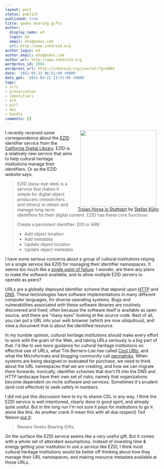 ```yaml
---
layout: post
status: publish
published: true
title: geeks bearing gifts
author:
  display_name: ed
  login: ed
  email: ehs@pobox.com
  url: http://www.inkdroid.org
author_login: ed
author_email: ehs@pobox.com
author_url: http://www.inkdroid.org
wordpress_id: 3084
wordpress_url: http://inkdroid.org/journal/?p=3084
date: '2011-03-22 06:51:09 +0000'
date_gmt: '2011-03-22 13:51:09 +0000'
tags:
- urls
- preservation
- identifiers
- ark
- purl
- doi
- handle
comments: []
---
```


<div style="float: right; margin-left: 15px; text-align: center;"><a href="http://commons.wikimedia.org/wiki/File:Trojan_Horse_in_Stuttgart_2001.jpg"><img src="http://inkdroid.org/images/trojan-horse-stuttgart.jpg" width="250" /></a><br /><a href="http://commons.wikimedia.org/wiki/File:Trojan_Horse_in_Stuttgart_2001.jpg">Trojan Horse in Stuttgart</a> by <a href="http://www.webkuehn.de/">Stefan Kühn</a></div>
<p>I recently received some correspondence about the <a href="http://n2t.net/ezid">EZID</a> identifier service from the <a href="http://www.cdlib.org/">California Digital Library</a>. EZID is a relatively new service that aims to help cultural heritage institutions manage their identifiers. Or as the EZID website says:</p>
<blockquote><p>
EZID (easy-eye-dee) is a service that makes it simple for digital object producers (researchers and others) to obtain and manage long-term identifiers for their digital content. EZID has these core functions:</p>
<p>Create a persistent identifier: DOI or ARK</p>
<ul>
<li>Add object location</li>
<li>Add metadata</li>
<li>Update object location</li>
<li>Update object metadata</li>
</ul>
</blockquote>
<p>I have some serious concerns about a group of cultural institutions relying on a single service like EZID for managing their identifier namespaces. It seems too much like a <a href="http://en.wikipedia.org/wiki/Single_point_of_failure">single point of failure</a>. I wonder, are there any plans to make the software available, and to allow multiple EZID servers to operate as peers? </p>
<p>URLs are a globally deployed identifier scheme that depend upon <a href="http://en.wikipedia.org/wiki/HTTP">HTTP</a> and <a href="http://en.wikipedia.org/wiki/Domain_Name_System">DNS</a>. These technologies have software implementations in many different computer languages, for diverse operating systems. Bugs and vulnerabilities associated with these software libraries are routinely discovered and fixed, often because the software itself is available as open source, and there are "many eyes" looking at the source code. Best of all, you can put a URL into your web browser (which are now ubiquitous), and view a document that is about the identified resource.</p>
<p>In my humble opinion, cultural heritage institutions should make every effort to work with the grain of the Web, and taking URLs seriously is a big part of that. I'd like to see more guidance for cultural heritage institutions on effective use of URLs, what Tim Berners-Lee has called <a href="http://www.w3.org/Provider/Style/URI">Cool URIs</a>, and what the Microformats and blogging community call <a href="http://en.wikipedia.org/wiki/Permalink">permalinks</a>. When systems are being designed or evaluated for purchase, we need to think about the URL namespaces that we are creating, and how we can migrate them forwards. Ironically, identifier schemes that don't fit into the DNS and HTTP landscape have their own set of risks; namely that organizations become dependent on niche software and services. Sometimes it's prudent (and cost effective) to seek safety in numbers. </p>
<p>I did not put this discussion here to try to shame CDL in any way. I think the EZID service is well intentioned, clearly done in good spirit, and already quite useful. But in the long run I'm not sure it pays for institutions to go it alone like this. As another crank (I mean this with all due respect) Ted Nelson <a href="http://geeks-bearing-gifts.com/">put it</a>:</p>
<blockquote><p>
Beware Geeks Bearing Gifts.
</p></blockquote>
<p>On the surface the EZID service seems like a very useful gift. But it comes with a whole set of attendant assumptions. Instead of investing time & energy getting your institution to use a service like EZID, I think most cultural heritage institutions would be better off thinking about how they manage their URL namespaces, and making resource metadata available at those URLs.</p>
